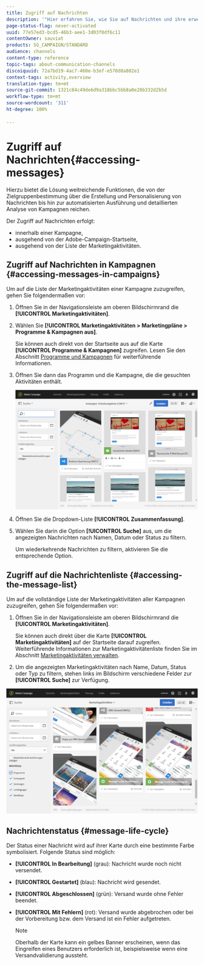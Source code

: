 ```yaml
---
title: Zugriff auf Nachrichten
description: '"Hier erfahren Sie, wie Sie auf Nachrichten und ihre erweiterten Funktionen zugreifen können: Erstellung, Targeting, Personalisierung, Durchführung und Reporting."'
page-status-flag: never-activated
uuid: 77e57ed3-bcd5-46b3-aee1-3d03f0df6c11
contentOwner: sauviat
products: SG_CAMPAIGN/STANDARD
audience: channels
content-type: reference
topic-tags: about-communication-channels
discoiquuid: 72a7bd19-4ac7-460e-b3ef-e570d8a802e1
context-tags: activity,overview
translation-type: tm+mt
source-git-commit: 1321c84c49de6d9a318bbc5bb8a0e28b332d2b5d
workflow-type: tm+mt
source-wordcount: '311'
ht-degree: 100%

---
```



# Zugriff auf Nachrichten{#accessing-messages}

Hierzu bietet die Lösung weitreichende Funktionen, die von der Zielgruppenbestimmung über die Erstellung und Personalisierung von Nachrichten bis hin zur automatisierten Ausführung und detaillierten Analyse von Kampagnen reichen.

Der Zugriff auf Nachrichten erfolgt:

* innerhalb einer Kampagne,
* ausgehend von der Adobe-Campaign-Startseite,
* ausgehend von der Liste der Marketingaktivitäten.

## Zugriff auf Nachrichten in Kampagnen {#accessing-messages-in-campaigns}

Um auf die Liste der Marketingaktivitäten einer Kampagne zuzugreifen, gehen Sie folgendermaßen vor:

1. Öffnen Sie in der Navigationsleiste am oberen Bildschirmrand die **[!UICONTROL Marketingaktivitäten]**.
1. Wählen Sie **[!UICONTROL Marketingaktivitäten > Marketingpläne > Programme &amp; Kampagnen aus]**.

   Sie können auch direkt von der Startseite aus auf die Karte **[!UICONTROL Programme &amp; Kampagnen]** zugreifen. Lesen Sie den Abschnitt [Programme und Kampagnen](../../start/using/programs-and-campaigns.md) für weiterführende Informationen.

1. Öffnen Sie dann das Programm und die Kampagne, die die gesuchten Aktivitäten enthält.

   ![](assets/delivery_list_1.png)

1. Öffnen Sie die Dropdown-Liste **[!UICONTROL Zusammenfassung]**.
1. Wählen Sie darin die Option **[!UICONTROL Suche]** aus, um die angezeigten Nachrichten nach Namen, Datum oder Status zu filtern.

   Um wiederkehrende Nachrichten zu filtern, aktivieren Sie die entsprechende Option.

## Zugriff auf die Nachrichtenliste {#accessing-the-message-list}

Um auf die vollständige Liste der Marketingaktivitäten aller Kampagnen zuzugreifen, gehen Sie folgendermaßen vor:

1. Öffnen Sie in der Navigationsleiste am oberen Bildschirmrand die **[!UICONTROL Marketingaktivitäten]**.

   Sie können auch direkt über die Karte **[!UICONTROL Marketingaktivitäten]** auf der Startseite darauf zugreifen. Weiterführende Informationen zur Marketingaktivitätenliste finden Sie im Abschnitt [Marketingaktivitäten verwalten](../../start/using/marketing-activities.md#creating-a-marketing-activity).

1. Um die angezeigten Marketingaktivitäten nach Name, Datum, Status oder Typ zu filtern, stehen links im Bildschirm verschiedene Felder zur **[!UICONTROL Suche]** zur Verfügung.

![](assets/delivery_list_2.png)

## Nachrichtenstatus {#message-life-cycle}

Der Status einer Nachricht wird auf ihrer Karte durch eine bestimmte Farbe symbolisiert. Folgende Status sind möglich:

* **[!UICONTROL In Bearbeitung]** (grau): Nachricht wurde noch nicht versendet.
* **[!UICONTROL Gestartet]** (blau): Nachricht wird gesendet.
* **[!UICONTROL Abgeschlossen]** (grün): Versand wurde ohne Fehler beendet.
* **[!UICONTROL Mit Fehlern]** (rot): Versand wurde abgebrochen oder bei der Vorbereitung bzw. dem Versand ist ein Fehler aufgetreten.

   >[!NOTE]
   >
   >Oberhalb der Karte kann ein gelbes Banner erscheinen, wenn das Eingreifen eines Benutzers erforderlich ist, beispielsweise wenn eine Versandvalidierung aussteht.
